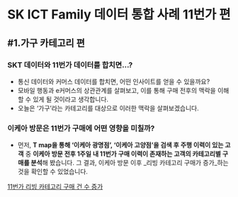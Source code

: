 # SK ICT Family 데이터 통합 사례 11번가 편
## #1.가구 카테고리 편

### SKT 데이터와 11번가 데이터를 합치면…? 

* 통신 데이터와 커머스 데이터를 합치면, 어떤 인사이트를 얻을 수 있을까요? 
* 모바일 행동과 e커머스의 상관관계를 살펴보고, 이를 통해 구매 전후의 맥락을 이해할 수 있게 될 것이라고 생각합니다. 
* 오늘은 ‘가구’라는 카테고리를 대상으로 이러한 맥락을 살펴보겠습니다. 


### 이케아 방문은 11번가 구매에 어떤 영향을 미칠까? 

* 먼저, **T map을 통해 ‘이케아 광명점’, ‘이케아 고양점’을 검색 후 주행 이력이 있는 고객** 중 **이케아 방문 전후 1주일 내 11번가 구매 이력이 존재하는 고객의 카테고리별 구매를 분석**해 봤습니다. 그 결과, 이케아 방문 이후 _리빙 카테고리 구매가 증가_하는 것을 확인할 수 있었습니다. 

[11번가 리빙 카테고리 구매 건 수 증가](https://files.slack.com/files-tmb/T02KD5H2N-FMA9QL64V-26bab3ed9c/image_720.png)



